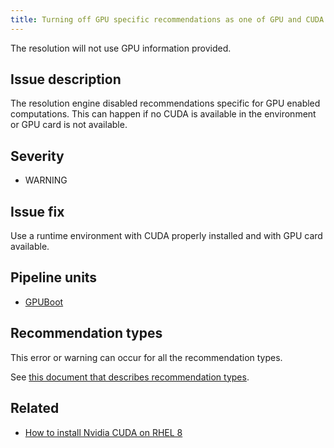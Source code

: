 ```yaml
---
title: Turning off GPU specific recommendations as one of GPU and CUDA is not available
---
```


The resolution will not use GPU information provided.

## Issue description

The resolution engine disabled recommendations specific for GPU enabled
computations. This can happen if no CUDA is available in the environment or GPU
card is not available.

## Severity

 * WARNING

## Issue fix

Use a runtime environment with CUDA properly installed and with GPU card
available.

## Pipeline units

 * [GPUBoot](https://thoth-station.ninja/docs/developers/adviser/thoth.adviser.boots.html#thoth.adviser.boots.GPUBoot)

## Recommendation types

This error or warning can occur for all the recommendation types.

See [this document that describes recommendation
types](http://thoth-station.ninja/recommendation-types).

## Related

 * [How to install Nvidia CUDA on RHEL 8][1]

[1]: https://access.redhat.com/solutions/4134401
